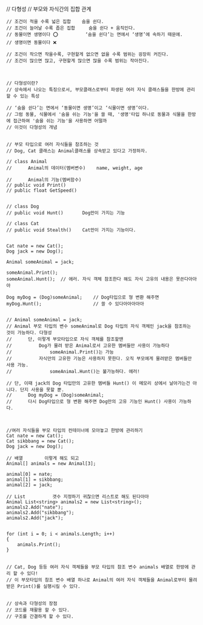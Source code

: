 // 다형성
    // 부모와 자식간의 집합 관계
    
    // 조건이 적을 수록 넓은 집합    숨을 쉰다.
    // 조건이 늘어날 수록 좁은 집합     숨을 쉰다 + 움직인다.
    // 동물이면 생명이다 ⭕          ‘숨을 쉰다’는 면에서 ‘생명’에 속하기 때문에.
    // 생명이면 동물이다 ❌
    
    // 조건이 작으면 작을수록, 구현할게 없으면 없을 수록 범위는 굉장히 커진다.
    // 조건이 많으면 많고, 구현할게 많으면 많을 수록 범위는 작아진다.
    
    
    
    // 다형성이란?
    // 상속에서 나오는 특징으로서, 부모클래스로부터 파생된 여러 자식 클래스들을 한방에 관리할 수 있는 특성
    
    // ‘숨을 쉰다’는 면에서 ‘동물이면 생명’이고 ‘식물이면 생명’이다.
    // 그럼 동물, 식물에서 '숨을 쉬는 기능'을 쓸 때, '생명'타입 하나로 동물과 식물을 한방에 접근하여 '숨을 쉬는 기능'을 사용하면 어떨까
    // 이것이 다형성의 개념
    
    
    // 부모 타입으로 여러 자식들을 참조하는 것
    // Dog, Cat 클래스는 Animal클래스를 상속받고 있다고 가정하자.
    
    // class Animal
    //      Animal의 데이터(멤버변수)    name, weight, age
    
    //      Animal의 기능(멤버함수)
    // public void Print()
    // public float GetSpeed()
    
    
    // class Dog
    // public void Hunt()       Dog만이 가지는 기능
    
    // class Cat
    // public void Stealth()    Cat만이 가지는 기능이다.


    Cat nate = new Cat();
    Dog jack = new Dog();

    Animal someAnimal = jack;

    someAnimal.Print();
    someAnimal.Hunt();  // 에러. 자식 객체 참조한다 해도 자식 고유의 내용은 못쓴다아아아

    Dog myDog = (Dog)someAnimal;    // Dog타입으로 형 변환 해주면
    myDog.Hunt();                   // 쓸 수 있다아아아아아


    // Animal someAnimal = jack;
    // Animal 부모 타입의 변수 someAnimal로 Dog 타입의 자식 객체인 jack을 참조하는 것이 가능하다. 다형성
    //      단, 이렇게 부모타입으로 자식 객체를 참조할땐
    //          Dog가 물려 받은 Animal로서 고유한 멤버들만 사용이 가능하다
    //              someAnimal.Print()는 가능
    //          자식만의 고유한 기능은 사용하지 못한다. 오직 부모에게 물려받은 멤버들만 사용 가능.
    //              someAnimal.Hunt()는 불가능하다. 에러!

    // 단, 이때 jack의 Dog 타입만의 고유한 멤버들 Hunt() 이 메모리 상에서 날아가는건 아니다. 단지 사용을 못할 뿐.
    //      Dog myDog = (Dog)someAnimal;
    //      다시 Dog타입으로 형 변환 해주면 Dog만의 고유 기능인 Hunt() 사용이 가능하다.
    
    
    
    //여러 자식들을 부모 타입의 컨테이너에 모아놓고 한방에 관리하기
    Cat nate = new Cat();
    Cat sikbbang = new Cat();
    Dog jack = new Dog();
    
    // 배열        이렇게 해도 되고
    Animal[] animals = new Animal[3];

    animal[0] = nate;
    animal[1] = sikbbang;
    animal[2] = jack;
    
    // List          갯수 지정하기 귀찮으면 리스트로 해도 된다아아
    Animal List<string> animals2 = new List<string>();
    animals2.Add("nate");
    animals2.Add("sikbbang");
    animals2.Add("jack");


    for (int i = 0; i < animals.Length; i++)
    {
        animals.Print();
    }
    

    // Cat, Dog 등등 여러 자식 객체들을 부모 타입의 참조 변수 animals 배열로 한방에 관리 할 수 있다! 
    // 이 부모타입의 참조 변수 배열 하나로 Animal의 여러 자식 객체들을 Animal로부터 물려받은 Print()를 실행시킬 수 있다.


    // 상속과 다형성의 장점
    // 코드를 재활용 할 수 있다.
    // 구조를 간결하게 할 수 있다.
